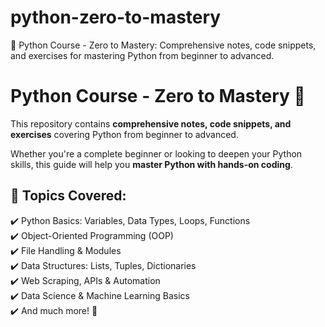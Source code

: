 # python-zero-to-mastery
🐍 Python Course - Zero to Mastery: Comprehensive notes, code snippets, and exercises for mastering Python from beginner to advanced.

# Python Course - Zero to Mastery 🚀

This repository contains **comprehensive notes, code snippets, and exercises** covering Python from beginner to advanced. 

Whether you're a complete beginner or looking to deepen your Python skills, this guide will help you **master Python with hands-on coding**. 

## 📌 Topics Covered:
✔️ Python Basics: Variables, Data Types, Loops, Functions  
✔️ Object-Oriented Programming (OOP)  
✔️ File Handling & Modules  
✔️ Data Structures: Lists, Tuples, Dictionaries  
✔️ Web Scraping, APIs & Automation  
✔️ Data Science & Machine Learning Basics  
✔️ And much more! 🚀  
